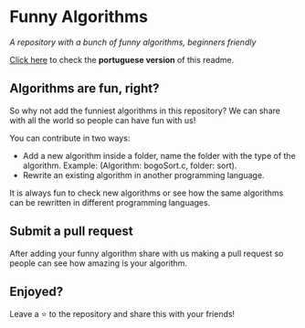 # Funny Algorithms

_A repository with a bunch of funny algorithms, beginners friendly_

[Click here](https://github.com/raissonsouto/funnyAlgorithms/blob/main/portuguese.md) to check the **portuguese version** of this readme.
## Algorithms are fun, right?

So why not add the funniest algorithms in this repository? We can share with all the world so people can have fun with us! 

You can contribute in two ways:

- Add a new algorithm inside a folder, name the folder with the type of the algorithm. Example: (Algorithm: bogoSort.c, folder: sort).
- Rewrite an existing algorithm in another programming language.

It is always fun to check new algorithms or see how the same algorithms can be rewritten in different programming languages.

## Submit a pull request

After adding your funny algorithm share with us making a pull request so people can see how amazing is your algorithm.

## Enjoyed? 

Leave a :star: to the repository and share this with your friends!

